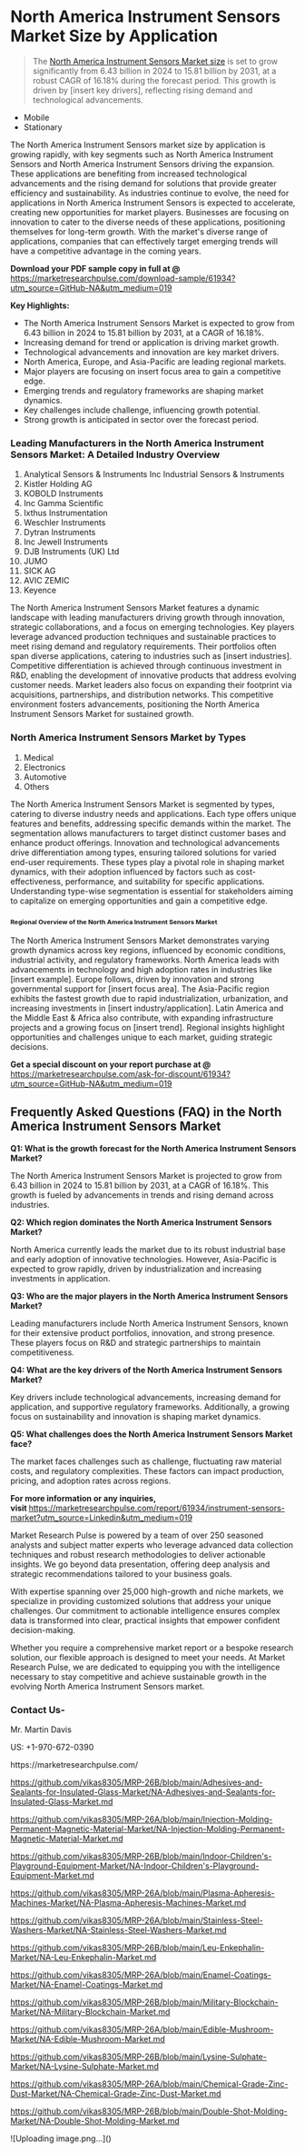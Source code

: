 <h1>North America Instrument Sensors Market&nbsp;Size by Application</h1><blockquote><p>The <a href="https://marketresearchpulse.com/download-sample/61934?utm_source=GitHub-NA&amp;utm_medium=019">North America Instrument Sensors Market size</a> is set to grow significantly from 6.43 billion in 2024 to 15.81 billion by 2031, at a robust CAGR of 16.18% during the forecast period. This growth is driven by [insert key drivers], reflecting rising demand and technological advancements.</p></blockquote><ul><li>Mobile<li> Stationary</li></ul><p>The North America Instrument Sensors market size by application is growing rapidly, with key segments such as North America Instrument Sensors and North America Instrument Sensors driving the expansion. These applications are benefiting from increased technological advancements and the rising demand for solutions that provide greater efficiency and sustainability. As industries continue to evolve, the need for applications in North America Instrument Sensors is expected to accelerate, creating new opportunities for market players. Businesses are focusing on innovation to cater to the diverse needs of these applications, positioning themselves for long-term growth. With the market's diverse range of applications, companies that can effectively target emerging trends will have a competitive advantage in the coming years.</p><p><strong>Download your PDF sample copy in full at @ </strong><a href="https://marketresearchpulse.com/download-sample/61934?utm_source=GitHub-NA&amp;utm_medium=019">https://marketresearchpulse.com/download-sample/61934?utm_source=GitHub-NA&amp;utm_medium=019</a></p><p><strong>Key Highlights: </strong></p><ul><li>The North America Instrument Sensors Market is expected to grow from 6.43 billion in 2024 to 15.81 billion by 2031, at a CAGR of 16.18%.</li><li>Increasing demand for trend or application is driving market growth.</li><li>Technological advancements and innovation are key market drivers.</li><li>North America, Europe, and Asia-Pacific are leading regional markets.</li><li>Major players are focusing on insert focus area to gain a competitive edge.</li><li>Emerging trends and regulatory frameworks are shaping market dynamics.</li><li>Key challenges include challenge, influencing growth potential.</li><li>Strong growth is anticipated in sector over the forecast period.</li></ul><h3>Leading Manufacturers in the North America Instrument Sensors Market: A Detailed Industry Overview</h3><ol><li>Analytical Sensors & Instruments Inc Industrial Sensors & Instruments</li><li>Kistler Holding AG</li><li>KOBOLD Instruments</li><li>Inc Gamma Scientific</li><li>Ixthus Instrumentation</li><li>Weschler Instruments</li><li>Dytran Instruments</li><li>Inc Jewell Instruments</li><li>DJB Instruments (UK) Ltd</li><li>JUMO</li><li>SICK AG</li><li>AVIC ZEMIC</li><li>Keyence</li></ol><div class="flex max-w-full flex-col flex-grow"><div class="min-h-8 text-message flex w-full flex-col items-end gap-2 whitespace-normal break-words [.text-message+&amp;]:mt-5" dir="auto" data-message-author-role="assistant" data-message-id="fd8432e4-4910-450d-b182-61b7bfb0a01f" data-message-model-slug="gpt-4o"><div class="flex w-full flex-col gap-1 empty:hidden first:pt-[3px]"><div class="markdown prose w-full break-words dark:prose-invert light"><p>The North America Instrument Sensors Market features a dynamic landscape with leading manufacturers driving growth through innovation, strategic collaborations, and a focus on emerging technologies. Key players leverage advanced production techniques and sustainable practices to meet rising demand and regulatory requirements. Their portfolios often span diverse applications, catering to industries such as [insert industries]. Competitive differentiation is achieved through continuous investment in R&amp;D, enabling the development of innovative products that address evolving customer needs. Market leaders also focus on expanding their footprint via acquisitions, partnerships, and distribution networks. This competitive environment fosters advancements, positioning the North America Instrument Sensors Market for sustained growth.</p></div></div></div></div><h3>North America Instrument Sensors Market by Types</h3><ol><li>Medical<li> Electronics<li> Automotive<li> Others</li></ol><div class="flex max-w-full flex-col flex-grow"><div class="min-h-8 text-message flex w-full flex-col items-end gap-2 whitespace-normal break-words [.text-message+&amp;]:mt-5" dir="auto" data-message-author-role="assistant" data-message-id="084470be-0bb7-4664-bddf-5156b4f41249" data-message-model-slug="gpt-4o-mini"><div class="flex w-full flex-col gap-1 empty:hidden first:pt-[3px]"><div class="markdown prose w-full break-words dark:prose-invert light"><p>The North America Instrument Sensors Market is segmented by types, catering to diverse industry needs and applications. Each type offers unique features and benefits, addressing specific demands within the market. The segmentation allows manufacturers to target distinct customer bases and enhance product offerings. Innovation and technological advancements drive differentiation among types, ensuring tailored solutions for varied end-user requirements. These types play a pivotal role in shaping market dynamics, with their adoption influenced by factors such as cost-effectiveness, performance, and suitability for specific applications. Understanding type-wise segmentation is essential for stakeholders aiming to capitalize on emerging opportunities and gain a competitive edge.</p></div></div></div></div><h3><span style="font-size: 11px;">Regional Overview of the North America Instrument Sensors Market</span></h3><div class="flex max-w-full flex-col flex-grow"><div class="min-h-8 text-message flex w-full flex-col items-end gap-2 whitespace-normal break-words [.text-message+&amp;]:mt-5" dir="auto" data-message-author-role="assistant" data-message-id="e9038762-ce64-4e30-91c9-9bd413514231" data-message-model-slug="gpt-4o-mini"><div class="flex w-full flex-col gap-1 empty:hidden first:pt-[3px]"><div class="markdown prose w-full break-words dark:prose-invert light"><p>The North America Instrument Sensors Market demonstrates varying growth dynamics across key regions, influenced by economic conditions, industrial activity, and regulatory frameworks. North America leads with advancements in technology and high adoption rates in industries like [insert example]. Europe follows, driven by innovation and strong governmental support for [insert focus area]. The Asia-Pacific region exhibits the fastest growth due to rapid industrialization, urbanization, and increasing investments in [insert industry/application]. Latin America and the Middle East &amp; Africa also contribute, with expanding infrastructure projects and a growing focus on [insert trend]. Regional insights highlight opportunities and challenges unique to each market, guiding strategic decisions.</p></div></div></div></div><p><strong>Get a special discount on your report purchase at @ </strong><a href="https://marketresearchpulse.com/ask-for-discount/61934?utm_source=GitHub-NA&amp;utm_medium=019">https://marketresearchpulse.com/ask-for-discount/61934?utm_source=GitHub-NA&amp;utm_medium=019</a></p><h2>Frequently Asked Questions (FAQ) in the North America Instrument Sensors Market</h2><p><strong>Q1: What is the growth forecast for the North America Instrument Sensors Market?</strong></p><p>The North America Instrument Sensors Market is projected to grow from 6.43 billion in 2024 to 15.81 billion by 2031, at a CAGR of 16.18%. This growth is fueled by advancements in trends and rising demand across industries.</p><p><strong>Q2: Which region dominates the North America Instrument Sensors Market?</strong></p><p>North America currently leads the market due to its robust industrial base and early adoption of innovative technologies. However, Asia-Pacific is expected to grow rapidly, driven by industrialization and increasing investments in application.</p><p><strong>Q3: Who are the major players in the North America Instrument Sensors Market?</strong></p><p>Leading manufacturers include North America Instrument Sensors, known for their extensive product portfolios, innovation, and strong presence. These players focus on R&amp;D and strategic partnerships to maintain competitiveness.</p><p><strong>Q4: What are the key drivers of the North America Instrument Sensors Market?</strong></p><p>Key drivers include technological advancements, increasing demand for application, and supportive regulatory frameworks. Additionally, a growing focus on sustainability and innovation is shaping market dynamics.</p><p><strong>Q5: What challenges does the North America Instrument Sensors Market face?</strong></p><p>The market faces challenges such as challenge, fluctuating raw material costs, and regulatory complexities. These factors can impact production, pricing, and adoption rates across regions.</p><p><strong>For more information or any inquiries, visit&nbsp;</strong><a href="https://marketresearchpulse.com/report/61934/instrument-sensors-market?utm_source=Linkedin&utm_medium=019">https://marketresearchpulse.com/report/61934/instrument-sensors-market?utm_source=Linkedin&utm_medium=019</a></p><p>Market Research Pulse is powered by a team of over 250 seasoned analysts and subject matter experts who leverage advanced data collection techniques and robust research methodologies to deliver actionable insights. We go beyond data presentation, offering deep analysis and strategic recommendations tailored to your business goals.</p><p>With expertise spanning over 25,000 high-growth and niche markets, we specialize in providing customized solutions that address your unique challenges. Our commitment to actionable intelligence ensures complex data is transformed into clear, practical insights that empower confident decision-making.</p><p>Whether you require a comprehensive market report or a bespoke research solution, our flexible approach is designed to meet your needs. At Market Research Pulse, we are dedicated to equipping you with the intelligence necessary to stay competitive and achieve sustainable growth in the evolving North America Instrument Sensors market.</p><h3><strong>Contact Us-</strong></h3><p>Mr. Martin Davis</p><p>US: +1-970-672-0390</p><p>https://marketresearchpulse.com/</p><p><a href="https://github.com/vikas8305/MRP-26B/blob/main/Adhesives-and-Sealants-for-Insulated-Glass-Market/NA-Adhesives-and-Sealants-for-Insulated-Glass-Market.md">https://github.com/vikas8305/MRP-26B/blob/main/Adhesives-and-Sealants-for-Insulated-Glass-Market/NA-Adhesives-and-Sealants-for-Insulated-Glass-Market.md</a></p><p><a href="https://github.com/vikas8305/MRP-26A/blob/main/Injection-Molding-Permanent-Magnetic-Material-Market/NA-Injection-Molding-Permanent-Magnetic-Material-Market.md">https://github.com/vikas8305/MRP-26A/blob/main/Injection-Molding-Permanent-Magnetic-Material-Market/NA-Injection-Molding-Permanent-Magnetic-Material-Market.md</a></p><p><a href="https://github.com/vikas8305/MRP-26B/blob/main/Indoor-Children's-Playground-Equipment-Market/NA-Indoor-Children's-Playground-Equipment-Market.md">https://github.com/vikas8305/MRP-26B/blob/main/Indoor-Children's-Playground-Equipment-Market/NA-Indoor-Children's-Playground-Equipment-Market.md</a></p><p><a href="https://github.com/vikas8305/MRP-26A/blob/main/Plasma-Apheresis-Machines-Market/NA-Plasma-Apheresis-Machines-Market.md">https://github.com/vikas8305/MRP-26A/blob/main/Plasma-Apheresis-Machines-Market/NA-Plasma-Apheresis-Machines-Market.md</a></p><p><a href="https://github.com/vikas8305/MRP-26A/blob/main/Stainless-Steel-Washers-Market/NA-Stainless-Steel-Washers-Market.md">https://github.com/vikas8305/MRP-26A/blob/main/Stainless-Steel-Washers-Market/NA-Stainless-Steel-Washers-Market.md</a></p><p><a href="https://github.com/vikas8305/MRP-26B/blob/main/Leu-Enkephalin-Market/NA-Leu-Enkephalin-Market.md">https://github.com/vikas8305/MRP-26B/blob/main/Leu-Enkephalin-Market/NA-Leu-Enkephalin-Market.md</a></p><p><a href="https://github.com/vikas8305/MRP-26A/blob/main/Enamel-Coatings-Market/NA-Enamel-Coatings-Market.md">https://github.com/vikas8305/MRP-26A/blob/main/Enamel-Coatings-Market/NA-Enamel-Coatings-Market.md</a></p><p><a href="https://github.com/vikas8305/MRP-26B/blob/main/Military-Blockchain-Market/NA-Military-Blockchain-Market.md">https://github.com/vikas8305/MRP-26B/blob/main/Military-Blockchain-Market/NA-Military-Blockchain-Market.md</a></p><p><a href="https://github.com/vikas8305/MRP-26A/blob/main/Edible-Mushroom-Market/NA-Edible-Mushroom-Market.md">https://github.com/vikas8305/MRP-26A/blob/main/Edible-Mushroom-Market/NA-Edible-Mushroom-Market.md</a></p><p><a href="https://github.com/vikas8305/MRP-26B/blob/main/Lysine-Sulphate-Market/NA-Lysine-Sulphate-Market.md">https://github.com/vikas8305/MRP-26B/blob/main/Lysine-Sulphate-Market/NA-Lysine-Sulphate-Market.md</a></p><p><a href="https://github.com/vikas8305/MRP-26A/blob/main/Chemical-Grade-Zinc-Dust-Market/NA-Chemical-Grade-Zinc-Dust-Market.md">https://github.com/vikas8305/MRP-26A/blob/main/Chemical-Grade-Zinc-Dust-Market/NA-Chemical-Grade-Zinc-Dust-Market.md</a></p><p><a href="https://github.com/vikas8305/MRP-26B/blob/main/Double-Shot-Molding-Market/NA-Double-Shot-Molding-Market.md">https://github.com/vikas8305/MRP-26B/blob/main/Double-Shot-Molding-Market/NA-Double-Shot-Molding-Market.md</a></p>
![Uploading image.png…]()
